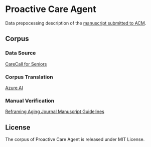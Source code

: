 # Proactive Care Agent
Data prepocessing description of the [manuscript submitted to ACM](https://github.com/YJY131248/Chat4Seniors/tree/main).
## Corpus
### Data Source
[CareCall for Seniors](https://github.com/naver-ai/carecall-corpus)
### Corpus Translation
[Azure AI](https://learn.microsoft.com/en-us/azure/ai-services/translator/)
### Manual Verification
[Reframing Aging Journal Manuscript Guidelines](https://static.primary.prod.gcms.the-infra.com/static/site/gsa/document/Reframing_Aging_Journal_Manuscript_Guidelines.pdf?node=412d7ccc31fac597b9de)
## License
The corpus of Proactive Care Agent is released under MIT License.
